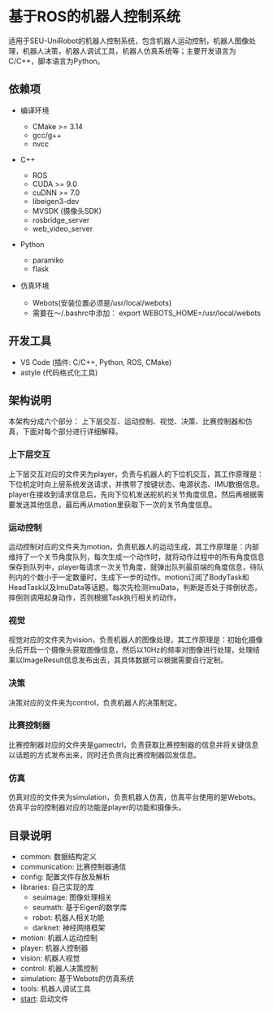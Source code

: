 # 基于ROS的机器人控制系统
适用于SEU-UniRobot的机器人控制系统，包含机器人运动控制，机器人图像处理，机器人决策，机器人调试工具，机器人仿真系统等；主要开发语言为C/C++，脚本语言为Python。
## 依赖项  
- 编译环境  
    + CMake >= 3.14  
    + gcc/g++  
    + nvcc

- C++ 
    + ROS  
    + CUDA >= 9.0  
    + cuDNN >= 7.0   
    + libeigen3-dev
    + MVSDK (摄像头SDK)  
    + rosbridge_server
    + web_video_server

- Python
    + paramiko  
    + flask

- 仿真环境  
    + Webots(安装位置必须是/usr/local/webots)  
    + 需要在～/.bashrc中添加： export WEBOTS_HOME=/usr/local/webots  


## 开发工具   
+ VS Code (插件: C/C++, Python, ROS, CMake)  
+ astyle (代码格式化工具)  

## 架构说明  
本架构分成六个部分： 上下层交互、运动控制、视觉、决策、比赛控制器和仿真，下面对每个部分进行详细解释。  
### 上下层交互  
上下层交互对应的文件夹为player，负责与机器人的下位机交互，其工作原理是：下位机定时向上层系统发送请求，并携带了按键状态、电源状态、IMU数据信息。player在接收到请求信息后，先向下位机发送舵机的关节角度信息，然后再根据需要发送其他信息，最后再从motion里获取下一次的关节角度信息。  
### 运动控制  
运动控制对应的文件夹为motion，负责机器人的运动生成，其工作原理是：内部维持了一个关节角度队列，每次生成一个动作时，就将动作过程中的所有角度信息保存到队列中，player每请求一次关节角度，就弹出队列最前端的角度信息，待队列内的个数小于一定数量时，生成下一步的动作。motion订阅了BodyTask和HeadTask以及ImuData等话题，每次先检测ImuData，判断是否处于摔倒状态，摔倒则调用起身动作，否则根据Task执行相关的动作。  
### 视觉  
视觉对应的文件夹为vision，负责机器人的图像处理，其工作原理是：初始化摄像头后开启一个摄像头获取图像信息，然后以10Hz的频率对图像进行处理，处理结果以ImageResult信息发布出去，其具体数据可以根据需要自行定制。  
### 决策  
决策对应的文件夹为control，负责机器人的决策制定。
### 比赛控制器  
比赛控制器对应的文件夹是gamectrl，负责获取比赛控制器的信息并将关键信息以话题的方式发布出来，同时还负责向比赛控制器回发信息。  
### 仿真  
仿真对应的文件夹为simulation，负责机器人仿真，仿真平台使用的是Webots。仿真平台的控制器对应的功能是player的功能和摄像头。  

## 目录说明  
+ common: 数据结构定义  
+ communication: 比赛控制器通信  
+ config: 配置文件存放及解析  
+ libraries: 自己实现的库  
    - seuimage: 图像处理相关  
    - seumath: 基于Eigen的数学库  
    - robot: 机器人相关功能  
    - darknet: 神经网络框架  
+ motion: 机器人运动控制  
+ player: 机器人控制器  
+ vision: 机器人视觉  
+ control: 机器人决策控制  
+ simulation: 基于Webots的仿真系统  
+ tools: 机器人调试工具  
+ [start](src/start/start.md): 启动文件 

